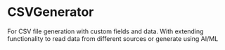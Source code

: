# CSVGenerator
For CSV file generation with custom fields and data.
With extending functionality to read data from different sources or generate using AI/ML
